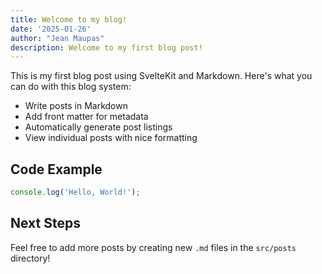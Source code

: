 ```yaml
---
title: Welcome to my blog!
date: '2025-01-26'
author: "Jean Maupas"
description: Welcome to my first blog post!
---
```



This is my first blog post using SvelteKit and Markdown. Here's what you can do with this blog system:

- Write posts in Markdown
- Add front matter for metadata
- Automatically generate post listings
- View individual posts with nice formatting

## Code Example

```javascript
console.log('Hello, World!');
```

## Next Steps

Feel free to add more posts by creating new `.md` files in the `src/posts` directory!
